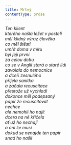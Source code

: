 ```yaml
---
title: Mrtvý
contentType: prose
---
```


<section>

_Ten klient  
kterého našla ležet v posteli  
měl klidný výraz člověka  
co měl štěstí  
umřít doma v míru  
byl její první  
za celou dobu  
co se v Anglii stará o staré lidi  
zavolala do nemocnice  
a dceři zesnulého  
přijela sanitka  
a začala recuscitace  
přestože už vychladl  
dokonce měl podepsaný  
papír že recuscitovat  
nechce  
ale nemohli ho najít  
dcera na ně křičela  
ať už ho nechají  
a oni že musí  
dokud se nenajde ten papír  
snad ho našli_

</section>
